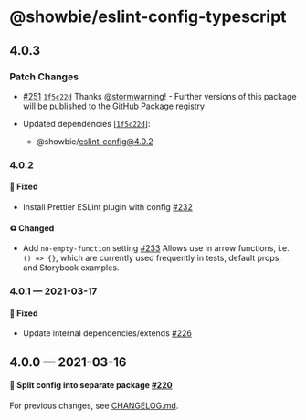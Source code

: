 # @showbie/eslint-config-typescript

## 4.0.3

### Patch Changes

- [#251](https://github.com/showbie/showbie-eslint-config/pull/251) [`1f5c22d`](https://github.com/showbie/showbie-eslint-config/commit/1f5c22d01801add5a2efcbb10f7fc136fa4f63ca) Thanks [@stormwarning](https://github.com/stormwarning)! - Further versions of this package will be published to the GitHub Package registry

- Updated dependencies [[`1f5c22d`](https://github.com/showbie/showbie-eslint-config/commit/1f5c22d01801add5a2efcbb10f7fc136fa4f63ca)]:
  - @showbie/eslint-config@4.0.2

### 4.0.2

#### 🐛 Fixed

- Install Prettier ESLint plugin with config [#232](https://github.com/showbie/showbie-eslint-config/pull/232)

#### ♻️ Changed

- Add `no-empty-function` setting [#233](https://github.com/showbie/showbie-eslint-config/pull/233)
  Allows use in arrow functions, i.e. `() => {}`, which are currently used
  frequently in tests, default props, and Storybook examples.

### 4.0.1 — 2021-03-17

#### 🐛 Fixed

- Update internal dependencies/extends [#226](https://github.com/showbie/showbie-eslint-config/pull/226)

## 4.0.0 — 2021-03-16

#### 🍱 Split config into separate package [#220](https://github.com/showbie/showbie-eslint-config/pull/220)

For previous changes, see [CHANGELOG.md](https://github.com/showbie/showbie-eslint-config/blob/main/CHANGELOG.md).
